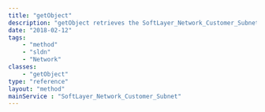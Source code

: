 ```yaml
---
title: "getObject"
description: "getObject retrieves the SoftLayer_Network_Customer_Subnet object whose ID number corresponds to the ID number of the init parameter passed to the SoftLayer_Network_Customer_Subnet service. You can only retrieve the subnet whose account matches the account that your portal user is assigned to. "
date: "2018-02-12"
tags:
    - "method"
    - "sldn"
    - "Network"
classes:
    - "getObject"
type: "reference"
layout: "method"
mainService : "SoftLayer_Network_Customer_Subnet"
---
```

